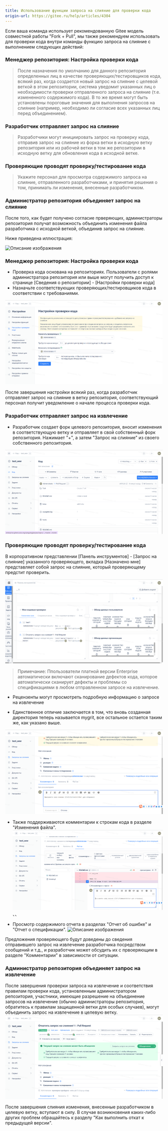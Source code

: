 ```yaml
---
title: Использование функции запроса на слияние для проверки кода
origin-url: https://gitee.ru/help/articles/4304
---
```


Если ваша команда использует рекомендованную Gitee модель совместной работы "Fork + Pull",  мы также рекомендуем использовать для проверки кода внутри команды функцию запроса на слияние с выполнением следующих действий:

### **Менеджер репозитория: Настройка проверки кода**

> После назначения по умолчанию для данного репозитория определенных лиц в качестве проверяющих/тестировщиков кода, всякий раз, когда создается новый запрос на слияние с целевой веткой в этом репозитории, система уведомит указанных лиц о необходимости проверки отправленного запроса на слияние (т.е. измененного содержимого кода). В то же время могут быть установлены пороговые значения для выполнения запросов на слияние (например, необходимо ли согласие всех указанных лиц перед объединением).

### **Разработчик отправляет запрос на слияние**

> Разработчики могут инициировать запрос на проверку кода, отправив запрос на слияние из форка ветки в исходную ветку репозитория или из рабочей ветки в том же репозитории в исходную ветку для обновления кода в исходной ветке.

### **Проверяющие проводят проверку/тестирование кода**

> Укажите персонал для просмотра содержимого запроса на слияние, отправленного разработчиками, и принятия решения о том, принимать ли изменения, внесенные разработчиком.

### **Администратор репозитория объединяет запрос на слияние**

После того, как будет получено согласие прверяющих, администраторы репозитория получат возможность объединить изменения файла разработчика с исходной веткой, объединив запрос на слияние.

Ниже приведена иллюстрация:

![Описание изображения](./assets/095737_47c0f42b_5370906.webp)

### **Менеджер репозитория: Настройка проверки кода**

- Проверка кода основана на репозиториях. Пользователи с ролями администратора репозитория или выше могут получить доступ к странице [Сведения о репозитории] - [Настройки проверки кода]
- Назначьте соответствующих проверяющих/тестировщиков кода в соответствии с требованиями.

![Описание изображения](../../../../../../assets/image175.png)

После завершения настройки всякий раз, когда разработчик отправляет запрос на слияние в ветку репозитория, соответствующий персонал получит уведомление о начале процесса проверки кода.

### **Разработчик отправляет запрос на извлечение**

- Разработчик создает форк целевого репозитория, вносит изменения в соответствующую ветку и отправляет в свой собственный форк репозитория. Нажимает "+", а затем "Запрос на слияние" из своего собственного репозитория.

![Описание изображения](../../../../../../assets/image176.png)

### **Проверяющие проводят проверку/тестирование кода**

В корпоративном представлении [Панель инструментов] - [Запрос на слияние] указанного проверяющего, вкладка [Назначено мне] представляет собой запрос на слияние, который проверяющему предстит проверить.

![Описание изображения](../../../../../../assets/image177.png)

> Примечание: Ппользователи платной версии Enterprise автоматически включают сканирование дефектов кода, которое автоматически сканирует дефекты и проблемы со спецификациями в любом отправленном запросе на извлечение.

- Рецензенты могут просмотреть подробную информацию о запросе на извлечение

- Единственное отличие заключается в том, что вновь созданная директория теперь называется mygrit, все остальное остается таким же, как указано выше.

![Описание изображения](../../../../../../assets/image178.png)

- Также поддерживаются комментарии к строкам кода в разделе "Изменения файла".
![Описание изображения](../../../../../../assets/image179.png)
、、

- Просмотр содержимого отчета в разделах "Отчет об ошибке" и "Отчет о спецификации".
![Описание изображения](./assets/pull_request_6.png)

Предложения проверяющего будут доведены до сведения отправившего запрос на извлечение разработчика посредством сообщений и т.д., и разработчик может обсудить их с првоеряющим в разделе "Комментарии" в зависимости от ситуации.

### **Администратор репозитория объединяет запрос на извлечение**

После завершения проверки запроса на извлечение и соответствия правилам проверки кода, установленным администратором репозитория, участники, имеющие разрешение на объединение запросов на извлечение (обычно администраторы репозитория, обратитесь к правилам защищенной ветки для особых случаев), могут объединить запрос на извлечение в целевую ветку.![Описание изображения](../../../../../../assets/image182.png)

После завершения слияния изменения, внесенные разработчиком в целевую ветку, вступают в силу. В случае возникновения каких-либо других проблем обращайтесь к разделу "Как выполнить откат к предыдущей версии".